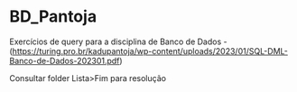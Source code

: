 # BD_Pantoja
Exercícios de query para a disciplina de Banco de Dados - (https://turing.pro.br/kadupantoja/wp-content/uploads/2023/01/SQL-DML-Banco-de-Dados-202301.pdf)

Consultar folder Lista>Fim para resolução


